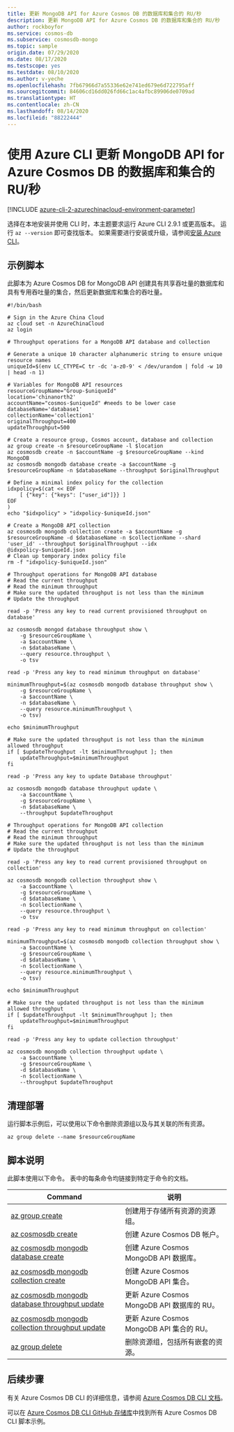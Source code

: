 ```yaml
---
title: 更新 MongoDB API for Azure Cosmos DB 的数据库和集合的 RU/秒
description: 更新 MongoDB API for Azure Cosmos DB 的数据库和集合的 RU/秒
author: rockboyfor
ms.service: cosmos-db
ms.subservice: cosmosdb-mongo
ms.topic: sample
origin.date: 07/29/2020
ms.date: 08/17/2020
ms.testscope: yes
ms.testdate: 08/10/2020
ms.author: v-yeche
ms.openlocfilehash: 7fb67966d7a55336e62e741ed679e6d722795aff
ms.sourcegitcommit: 84606cd16dd026fd66c1ac4afbc89906de0709ad
ms.translationtype: HT
ms.contentlocale: zh-CN
ms.lasthandoff: 08/14/2020
ms.locfileid: "88222444"
---
```

<!--Verified successfully-->
# <a name="update-rus-for-a-database-and-collection-for-mongodb-api-for-azure-cosmos-db-using-azure-cli"></a>使用 Azure CLI 更新 MongoDB API for Azure Cosmos DB 的数据库和集合的 RU/秒

[!INCLUDE [azure-cli-2-azurechinacloud-environment-parameter](../../../../../includes/azure-cli-2-azurechinacloud-environment-parameter.md)]

选择在本地安装并使用 CLI 时，本主题要求运行 Azure CLI 2.9.1 或更高版本。 运行 `az --version` 即可查找版本。 如果需要进行安装或升级，请参阅[安装 Azure CLI](https://docs.azure.cn/cli/install-azure-cli?view=azure-cli-latest)。

## <a name="sample-script"></a>示例脚本

此脚本为 Azure Cosmos DB for MongoDB API 创建具有共享吞吐量的数据库和具有专用吞吐量的集合，然后更新数据库和集合的吞吐量。

```azurecli
#!/bin/bash

# Sign in the Azure China Cloud
az cloud set -n AzureChinaCloud
az login

# Throughput operations for a MongoDB API database and collection

# Generate a unique 10 character alphanumeric string to ensure unique resource names
uniqueId=$(env LC_CTYPE=C tr -dc 'a-z0-9' < /dev/urandom | fold -w 10 | head -n 1)

# Variables for MongoDB API resources
resourceGroupName="Group-$uniqueId"
location='chinanorth2'
accountName="cosmos-$uniqueId" #needs to be lower case
databaseName='database1'
collectionName='collection1'
originalThroughput=400
updateThroughput=500

# Create a resource group, Cosmos account, database and collection
az group create -n $resourceGroupName -l $location
az cosmosdb create -n $accountName -g $resourceGroupName --kind MongoDB
az cosmosdb mongodb database create -a $accountName -g $resourceGroupName -n $databaseName --throughput $originalThroughput

# Define a minimal index policy for the collection
idxpolicy=$(cat << EOF 
    [ {"key": {"keys": ["user_id"]}} ]
EOF
)
echo "$idxpolicy" > "idxpolicy-$uniqueId.json"

# Create a MongoDB API collection
az cosmosdb mongodb collection create -a $accountName -g $resourceGroupName -d $databaseName -n $collectionName --shard 'user_id' --throughput $originalThroughput --idx @idxpolicy-$uniqueId.json
# Clean up temporary index policy file
rm -f "idxpolicy-$uniqueId.json"

# Throughput operations for MongoDB API database
# Read the current throughput
# Read the minimum throughput
# Make sure the updated throughput is not less than the minimum
# Update the throughput

read -p 'Press any key to read current provisioned throughput on database'

az cosmosdb mongod database throughput show \
    -g $resourceGroupName \
    -a $accountName \
    -n $databaseName \
    --query resource.throughput \
    -o tsv

read -p 'Press any key to read minimum throughput on database'

minimumThroughput=$(az cosmosdb mongodb database throughput show \
    -g $resourceGroupName \
    -a $accountName \
    -n $databaseName \
    --query resource.minimumThroughput \
    -o tsv)

echo $minimumThroughput

# Make sure the updated throughput is not less than the minimum allowed throughput
if [ $updateThroughput -lt $minimumThroughput ]; then
    updateThroughput=$minimumThroughput
fi

read -p 'Press any key to update Database throughput'

az cosmosdb mongodb database throughput update \
    -a $accountName \
    -g $resourceGroupName \
    -n $databaseName \
    --throughput $updateThroughput

# Throughput operations for MongoDB API collection
# Read the current throughput
# Read the minimum throughput
# Make sure the updated throughput is not less than the minimum
# Update the throughput

read -p 'Press any key to read current provisioned throughput on collection'

az cosmosdb mongodb collection throughput show \
    -a $accountName \
    -g $resourceGroupName \
    -d $databaseName \
    -n $collectionName \
    --query resource.throughput \
    -o tsv

read -p 'Press any key to read minimum throughput on collection'

minimumThroughput=$(az cosmosdb mongodb collection throughput show \
    -a $accountName \
    -g $resourceGroupName \
    -d $databaseName \
    -n $collectionName \
    --query resource.minimumThroughput \
    -o tsv)

echo $minimumThroughput

# Make sure the updated throughput is not less than the minimum allowed throughput
if [ $updateThroughput -lt $minimumThroughput ]; then
    updateThroughput=$minimumThroughput
fi

read -p 'Press any key to update collection throughput'

az cosmosdb mongodb collection throughput update \
    -a $accountName \
    -g $resourceGroupName \
    -d $databaseName \
    -n $collectionName \
    --throughput $updateThroughput

```

## <a name="clean-up-deployment"></a>清理部署

运行脚本示例后，可以使用以下命令删除资源组以及与其关联的所有资源。

```azurecli
az group delete --name $resourceGroupName
```

## <a name="script-explanation"></a>脚本说明

此脚本使用以下命令。 表中的每条命令均链接到特定于命令的文档。

| Command | 说明 |
|---|---|
| [az group create](https://docs.azure.cn/cli/group?view=azure-cli-latest#az-group-create) | 创建用于存储所有资源的资源组。 |
| [az cosmosdb create](https://docs.azure.cn/cli/cosmosdb?view=azure-cli-latest#az-cosmosdb-create) | 创建 Azure Cosmos DB 帐户。 |
| [az cosmosdb mongodb database create](https://docs.azure.cn/cli/cosmosdb/mongodb/database?view=azure-cli-latest#az-cosmosdb-mongodb-database-create) | 创建 Azure Cosmos MongoDB API 数据库。 |
| [az cosmosdb mongodb collection create](https://docs.azure.cn/cli/cosmosdb/mongodb/collection?view=azure-cli-latest#az-cosmosdb-mongodb-collection-create) | 创建 Azure Cosmos MongoDB API 集合。 |
| [az cosmosdb mongodb database throughput update](https://docs.azure.cn/cli/cosmosdb/mongodb/database/throughput?view=azure-cli-latest#az-cosmosdb-mongodb-database-throughput-update) | 更新 Azure Cosmos MongoDB API 数据库的 RU。 |
| [az cosmosdb mongodb collection throughput update](https://docs.azure.cn/cli/cosmosdb/mongodb/collection/throughput?view=azure-cli-latest#az-cosmosdb-mongodb-collection-throughput-update) | 更新 Azure Cosmos MongoDB API 集合的 RU。 |
| [az group delete](https://docs.azure.cn/cli/group?view=azure-cli-latest#az-group-delete) | 删除资源组，包括所有嵌套的资源。 |

## <a name="next-steps"></a>后续步骤

有关 Azure Cosmos DB CLI 的详细信息，请参阅 [Azure Cosmos DB CLI 文档](https://docs.azure.cn/cli/cosmosdb?view=azure-cli-latest)。

可以在 [Azure Cosmos DB CLI GitHub 存储库](https://github.com/Azure-Samples/azure-cli-samples/tree/master/cosmosdb)中找到所有 Azure Cosmos DB CLI 脚本示例。

<!-- Update_Description: update meta properties, wording update, update link -->